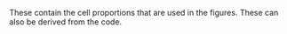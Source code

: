 These contain the cell proportions that are used in the figures. These can also be derived from the code.
